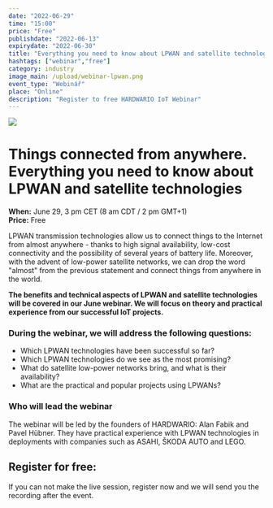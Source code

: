 ```yaml
---
date: "2022-06-29"
time: "15:00"
price: "Free"
publishdate: "2022-06-13"
expirydate: "2022-06-30"
title: "Everything you need to know about LPWAN and satellite technologies."
hashtags: ["webinar","free"]
category: industry
image_main: /upload/webinar-lpwan.png
event_type: "Webinář"
place: "Online"
description: "Register to free HARDWARIO IoT Webinar"
---
```


<div class = "row">
<div class = "col pr-30 font-17 font-lnh30">
<img class = "w-100" src = "/upload/webinar-lpwan.png"/>
 <h1 class="font-weight-black font-36 font-md-46 pb-20 pb-md-30 font-md-lnh48 d-none" style = "">Things connected from anywhere. Everything you need to know about LPWAN and satellite technologies</h1>

<p class = "pt-15 pb-15">
<strong>When:</strong> June 29, 3 pm CET (8 am CDT / 2 pm GMT+1)<br/>
<strong>Price:</strong> Free</p>

<p class = "pb-15">LPWAN transmission technologies allow us to connect things to the Internet from almost anywhere - thanks to high signal availability, low-cost connectivity and the possibility of several years of battery life. Moreover, with the advent of low-power satellite networks, we can drop the word "almost" from the previous statement and connect things from anywhere in the world. </p>

<p class = "pb-25"><strong>The benefits and technical aspects of LPWAN and satellite technologies will be covered in our June webinar. We will focus on theory and practical experience from our successful IoT projects.</strong></p>

<h3 class = "font-weight-bold font-20 pb-10">During the webinar, we will address the following questions: </h3>
<ul class = "pb-15">
<li class = "pb-0">Which LPWAN technologies have been successful so far? </li>
<li class = "pb-0">Which LPWAN technologies do we see as the most promising? </li>
<li class = "pb-0">What do satellite low-power networks bring, and what is their availability?</li>
<li class = "pb-0">What are the practical and popular projects using LPWANs?</li>
</ul>

<h3 class = "font-weight-bold font-20 pb-10">Who will lead the webinar</h3>
<p class = "pb-25">The webinar will be led by the founders of HARDWARIO: Alan Fabik and Pavel Hübner. They have practical experience with LPWAN technologies in deployments with companies such as ASAHI, ŠKODA AUTO and LEGO.<p>

</div>
<div class = "col-12 col-md-5">
<div class = "px-10 py-20 mb-20 shadow">
<h2 class = "font-weight-black font-24 font-md-24 mb-20">Register for free:</h2>
<script charset="utf-8" type="text/javascript" src="//js.hsforms.net/forms/shell.js"></script>
<script>
jQuery(window).scroll(function() {
if (!jQuery('.hbspt-form').length) {
hbspt.forms.create({
    portalId: "5453210",
    formId: "53903035-f014-4840-8a78-5e14b2f67846"
});
}
});
</script>
<p class = "font-14 font-lnh16">If you can not make the live session, register now and we will send you the recording after the event.</p>
</div>
</div>
</div>